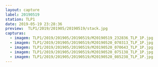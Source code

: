 ```yaml
---
layout: capture
label: 20190519
station: TLP1
date: 2019-05-19 23:28:36
preview:  TLP1/2019/201905/20190519/stack.jpg
capturas:
  - imagem: TLP1/2019/201905/20190519/M20190519_232836_TLP_1P.jpg
  - imagem: TLP1/2019/201905/20190519/M20190520_070313_TLP_1P.jpg
  - imagem: TLP1/2019/201905/20190519/M20190520_070643_TLP_1P.jpg
  - imagem: TLP1/2019/201905/20190519/M20190520_075138_TLP_1P.jpg
  - imagem: TLP1/2019/201905/20190519/M20190520_085238_TLP_1P.jpg
---
```

